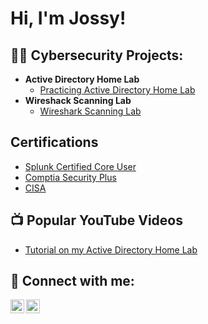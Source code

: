 <h1>Hi, I'm Jossy! </h1>

<h2>👨‍💻 Cybersecurity Projects:</h2>

- <b>Active Directory Home Lab </b>
  - [Practicing Active Directory Home Lab](https://github.com/cyberjossy-sys/ADHomeLab)
- <b>Wireshack Scanning Lab </b>
    - [Wireshark Scanning Lab](https://github.com/cyberjossy-sys/WiresharkScanningLab)
<h2> Certifications</h2>

- [Splunk Certified Core User](https://www.youtube.com/watch?v=?????????)
- [Comptia Security Plus](https://www.youtube.com/watch?v=?????????)
- [CISA](https://www.youtube.com/watch?v=?????????)

<h2>📺 Popular YouTube Videos</h2>

- [Tutorial on my Active Directory Home Lab](https://www.youtube.com/watch?v=?????????)

<h2> 🤳 Connect with me:</h2>

[<img align="left" alt="CyberJossy-sys | YouTube" width="22px" src="https://cdn.jsdelivr.net/npm/simple-icons@v3/icons/youtube.svg" />][youtube]
[<img align="left" alt="CyberJossy-sys | LinkedIn" width="22px" src="https://cdn.jsdelivr.net/npm/simple-icons@v3/icons/linkedin.svg" />][linkedin]


[youtube]: https://www.youtube.com/c/joshmadakor
[linkedin]: https://www.linkedin.com/in/joseph-jossy-k-etukudo-982a79192

<!--
**joshmadakor1/joshmadakor1** is a ✨ _special_ ✨ repository because its `README.md` (this file) appears on your GitHub profile.
